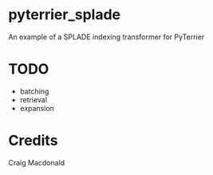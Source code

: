 # pyterrier_splade

An example of a SPLADE indexing transformer for PyTerrier

# TODO

 - batching
 - retrieval
 - expansion

# Credits 

Craig Macdonald